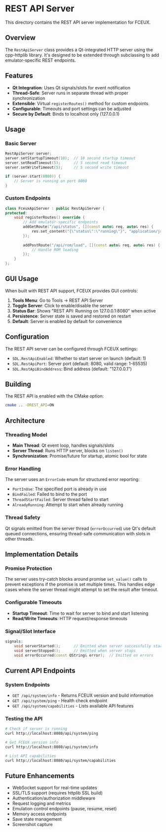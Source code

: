 # REST API Server

This directory contains the REST API server implementation for FCEUX.

## Overview

The `RestApiServer` class provides a Qt-integrated HTTP server using the cpp-httplib library. It's designed to be extended through subclassing to add emulator-specific REST endpoints.

## Features

- **Qt Integration**: Uses Qt signals/slots for event notification
- **Thread-Safe**: Server runs in separate thread with proper synchronization
- **Extensible**: Virtual `registerRoutes()` method for custom endpoints
- **Configurable**: Timeouts and port settings can be adjusted
- **Secure by Default**: Binds to localhost only (127.0.0.1)

## Usage

### Basic Server

```cpp
RestApiServer server;
server.setStartupTimeout(10);  // 10 second startup timeout
server.setReadTimeout(5);      // 5 second read timeout
server.setWriteTimeout(5);     // 5 second write timeout

if (server.start(8080)) {
    // Server is running on port 8080
}
```

### Custom Endpoints

```cpp
class FceuxApiServer : public RestApiServer {
protected:
    void registerRoutes() override {
        // Add emulator-specific endpoints
        addGetRoute("/api/status", [](const auto& req, auto& res) {
            res.set_content("{\"status\":\"running\"}", "application/json");
        });
        
        addPostRoute("/api/rom/load", [](const auto& req, auto& res) {
            // Handle ROM loading
        });
    }
};
```

## GUI Usage

When built with REST API support, FCEUX provides GUI controls:

1. **Tools Menu**: Go to Tools → REST API Server
2. **Toggle Server**: Click to enable/disable the server
3. **Status Bar**: Shows "REST API: Running on 127.0.0.1:8080" when active
4. **Persistence**: Server state is saved and restored on restart
5. **Default**: Server is enabled by default for convenience

## Configuration

The REST API server can be configured through FCEUX settings:
- `SDL.RestApiEnabled`: Whether to start server on launch (default: 1)
- `SDL.RestApiPort`: Server port (default: 8080, valid range: 1-65535)
- `SDL.RestApiBindAddress`: Bind address (default: "127.0.0.1")

## Building

The REST API is enabled with the CMake option:

```bash
cmake .. -DREST_API=ON
```

## Architecture

### Threading Model

- **Main Thread**: Qt event loop, handles signals/slots
- **Server Thread**: Runs HTTP server, blocks on `listen()`
- **Synchronization**: Promise/future for startup, atomic bool for state

### Error Handling

The server uses an `ErrorCode` enum for structured error reporting:
- `PortInUse`: The specified port is already in use
- `BindFailed`: Failed to bind to the port
- `ThreadStartFailed`: Server thread failed to start
- `AlreadyRunning`: Attempt to start when already running

### Thread Safety

Qt signals emitted from the server thread (`errorOccurred`) use Qt's default queued connections, ensuring thread-safe communication with slots in other threads.

## Implementation Details

### Promise Protection

The server uses try-catch blocks around promise `set_value()` calls to prevent exceptions if the promise is set multiple times. This handles edge cases where the server thread might attempt to set the result after timeout.

### Configurable Timeouts

- **Startup Timeout**: Time to wait for server to bind and start listening
- **Read/Write Timeouts**: HTTP request/response timeouts

### Signal/Slot Interface

```cpp
signals:
    void serverStarted();      // Emitted when server successfully starts
    void serverStopped();      // Emitted when server stops
    void errorOccurred(const QString& error);  // Emitted on errors
```

## Current API Endpoints

### System Endpoints
- `GET /api/system/info` - Returns FCEUX version and build information
- `GET /api/system/ping` - Health check endpoint
- `GET /api/system/capabilities` - Lists available API features

### Testing the API
```bash
# Check if server is running
curl http://localhost:8080/api/system/ping

# Get FCEUX version info
curl http://localhost:8080/api/system/info

# List API capabilities
curl http://localhost:8080/api/system/capabilities
```

## Future Enhancements

- WebSocket support for real-time updates
- SSL/TLS support (requires httplib SSL build)
- Authentication/authorization middleware
- Request logging and metrics
- Emulation control endpoints (pause, resume, reset)
- Memory access endpoints
- Save state management
- Screenshot capture